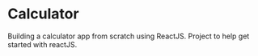 # Calculator
Building a calculator app from scratch using ReactJS. Project to help get started with reactJS.
